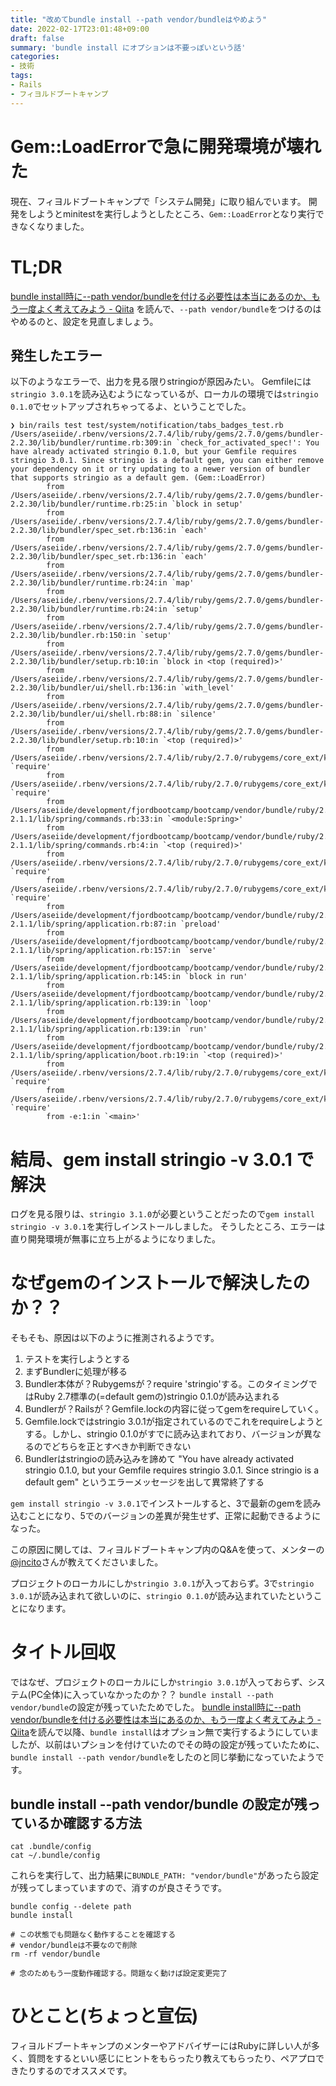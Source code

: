 ```yaml
---
title: "改めてbundle install --path vendor/bundleはやめよう"
date: 2022-02-17T23:01:48+09:00
draft: false
summary: 'bundle install にオプションは不要っぽいという話'
categories:
- 技術
tags:
- Rails
- フィヨルドブートキャンプ
---
```

# Gem::LoadErrorで急に開発環境が壊れた

現在、フィヨルドブートキャンプで「システム開発」に取り組んでいます。
開発をしようとminitestを実行しようとしたところ、`Gem::LoadError`となり実行できなくなりました。

# TL;DR

[bundle install時に--path vendor/bundleを付ける必要性は本当にあるのか、もう一度よく考えてみよう - Qiita](https://qiita.com/jnchito/items/99b1dbea1767a5095d85)
を読んで、`--path vendor/bundle`をつけるのはやめるのと、設定を見直しましょう。


## 発生したエラー

以下のようなエラーで、出力を見る限りstringioが原因みたい。
Gemfileには`stringio 3.0.1`を読み込むようになっているが、ローカルの環境では`stringio 0.1.0`でセットアップされちゃってるよ、ということでした。

```
❯ bin/rails test test/system/notification/tabs_badges_test.rb
/Users/aseiide/.rbenv/versions/2.7.4/lib/ruby/gems/2.7.0/gems/bundler-2.2.30/lib/bundler/runtime.rb:309:in `check_for_activated_spec!': You have already activated stringio 0.1.0, but your Gemfile requires stringio 3.0.1. Since stringio is a default gem, you can either remove your dependency on it or try updating to a newer version of bundler that supports stringio as a default gem. (Gem::LoadError)
        from /Users/aseiide/.rbenv/versions/2.7.4/lib/ruby/gems/2.7.0/gems/bundler-2.2.30/lib/bundler/runtime.rb:25:in `block in setup'
        from /Users/aseiide/.rbenv/versions/2.7.4/lib/ruby/gems/2.7.0/gems/bundler-2.2.30/lib/bundler/spec_set.rb:136:in `each'
        from /Users/aseiide/.rbenv/versions/2.7.4/lib/ruby/gems/2.7.0/gems/bundler-2.2.30/lib/bundler/spec_set.rb:136:in `each'
        from /Users/aseiide/.rbenv/versions/2.7.4/lib/ruby/gems/2.7.0/gems/bundler-2.2.30/lib/bundler/runtime.rb:24:in `map'
        from /Users/aseiide/.rbenv/versions/2.7.4/lib/ruby/gems/2.7.0/gems/bundler-2.2.30/lib/bundler/runtime.rb:24:in `setup'
        from /Users/aseiide/.rbenv/versions/2.7.4/lib/ruby/gems/2.7.0/gems/bundler-2.2.30/lib/bundler.rb:150:in `setup'
        from /Users/aseiide/.rbenv/versions/2.7.4/lib/ruby/gems/2.7.0/gems/bundler-2.2.30/lib/bundler/setup.rb:10:in `block in <top (required)>'
        from /Users/aseiide/.rbenv/versions/2.7.4/lib/ruby/gems/2.7.0/gems/bundler-2.2.30/lib/bundler/ui/shell.rb:136:in `with_level'
        from /Users/aseiide/.rbenv/versions/2.7.4/lib/ruby/gems/2.7.0/gems/bundler-2.2.30/lib/bundler/ui/shell.rb:88:in `silence'
        from /Users/aseiide/.rbenv/versions/2.7.4/lib/ruby/gems/2.7.0/gems/bundler-2.2.30/lib/bundler/setup.rb:10:in `<top (required)>'
        from /Users/aseiide/.rbenv/versions/2.7.4/lib/ruby/2.7.0/rubygems/core_ext/kernel_require.rb:83:in `require'
        from /Users/aseiide/.rbenv/versions/2.7.4/lib/ruby/2.7.0/rubygems/core_ext/kernel_require.rb:83:in `require'
        from /Users/aseiide/development/fjordbootcamp/bootcamp/vendor/bundle/ruby/2.7.0/gems/spring-2.1.1/lib/spring/commands.rb:33:in `<module:Spring>'
        from /Users/aseiide/development/fjordbootcamp/bootcamp/vendor/bundle/ruby/2.7.0/gems/spring-2.1.1/lib/spring/commands.rb:4:in `<top (required)>'
        from /Users/aseiide/.rbenv/versions/2.7.4/lib/ruby/2.7.0/rubygems/core_ext/kernel_require.rb:83:in `require'
        from /Users/aseiide/.rbenv/versions/2.7.4/lib/ruby/2.7.0/rubygems/core_ext/kernel_require.rb:83:in `require'
        from /Users/aseiide/development/fjordbootcamp/bootcamp/vendor/bundle/ruby/2.7.0/gems/spring-2.1.1/lib/spring/application.rb:87:in `preload'
        from /Users/aseiide/development/fjordbootcamp/bootcamp/vendor/bundle/ruby/2.7.0/gems/spring-2.1.1/lib/spring/application.rb:157:in `serve'
        from /Users/aseiide/development/fjordbootcamp/bootcamp/vendor/bundle/ruby/2.7.0/gems/spring-2.1.1/lib/spring/application.rb:145:in `block in run'
        from /Users/aseiide/development/fjordbootcamp/bootcamp/vendor/bundle/ruby/2.7.0/gems/spring-2.1.1/lib/spring/application.rb:139:in `loop'
        from /Users/aseiide/development/fjordbootcamp/bootcamp/vendor/bundle/ruby/2.7.0/gems/spring-2.1.1/lib/spring/application.rb:139:in `run'
        from /Users/aseiide/development/fjordbootcamp/bootcamp/vendor/bundle/ruby/2.7.0/gems/spring-2.1.1/lib/spring/application/boot.rb:19:in `<top (required)>'
        from /Users/aseiide/.rbenv/versions/2.7.4/lib/ruby/2.7.0/rubygems/core_ext/kernel_require.rb:83:in `require'
        from /Users/aseiide/.rbenv/versions/2.7.4/lib/ruby/2.7.0/rubygems/core_ext/kernel_require.rb:83:in `require'
        from -e:1:in `<main>'
```

# 結局、gem install stringio -v 3.0.1 で解決

ログを見る限りは、`stringio 3.1.0`が必要ということだったので`gem install stringio -v 3.0.1`を実行しインストールしました。
そうしたところ、エラーは直り開発環境が無事に立ち上がるようになりました。

 # なぜgemのインストールで解決したのか？？
 
 そもそも、原因は以下のように推測されるようです。
 
1. テストを実行しようとする
2. まずBundlerに処理が移る
3. Bundler本体が？Rubygemsが？require 'stringio'する。このタイミングではRuby 2.7標準の(=default gemの)stringio 0.1.0が読み込まれる
4. Bundlerが？Railsが？Gemfile.lockの内容に従ってgemをrequireしていく。
5. Gemfile.lockではstringio 3.0.1が指定されているのでこれをrequireしようとする。しかし、stringio 0.1.0がすでに読み込まれており、バージョンが異なるのでどちらを正とすべきか判断できない
6. Bundlerはstringioの読み込みを諦めて "You have already activated stringio 0.1.0, but your Gemfile requires stringio 3.0.1. Since stringio is a default gem" というエラーメッセージを出して異常終了する

`gem install stringio -v 3.0.1`でインストールすると、3で最新のgemを読み込むことになり、5でのバージョンの差異が発生せず、正常に起動できるようになった。

この原因に関しては、フィヨルドブートキャンプ内のQ&Aを使って、メンターの[@jncito](https://twitter.com/jnchito)さんが教えてくださいました。

プロジェクトのローカルにしか`stringio 3.0.1`が入っておらず。3で`stringio 3.0.1`が読み込まれて欲しいのに、`stringio 0.1.0`が読み込まれていたということになります。

# タイトル回収

ではなぜ、プロジェクトのローカルにしか`stringio 3.0.1`が入っておらず、システム(PC全体)に入っていなかったのか？？
`bundle install --path vendor/bundle`の設定が残っていたためでした。
[bundle install時に--path vendor/bundleを付ける必要性は本当にあるのか、もう一度よく考えてみよう - Qiita](https://qiita.com/jnchito/items/99b1dbea1767a5095d85)を読んで以降、`bundle install`はオプション無で実行するようにしていましたが、以前はいプションを付けていたのでその時の設定が残っていたために、`bundle install --path vendor/bundle`をしたのと同じ挙動になっていたようです。

## bundle install --path vendor/bundle の設定が残っているか確認する方法

```
cat .bundle/config
cat ~/.bundle/config
```
これらを実行して、出力結果に`BUNDLE_PATH: "vendor/bundle"`があったら設定が残ってしまっていますので、消すのが良さそうです。

```
bundle config --delete path
bundle install

# この状態でも問題なく動作することを確認する
# vendor/bundleは不要なので削除
rm -rf vendor/bundle

# 念のためもう一度動作確認する。問題なく動けば設定変更完了
```

# ひとこと(ちょっと宣伝)

フィヨルドブートキャンプのメンターやアドバイザーにはRubyに詳しい人が多く、質問をするといい感じにヒントをもらったり教えてもらったり、ペアプロできたりするのでオススメです。
